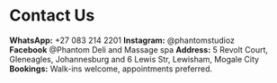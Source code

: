 # Contact Us
**WhatsApp:** +27 083 214 2201 
**Instagram:** @phantomstudioz  
**Facebook** @Phantom Deli and Massage spa
**Address:** 5 Revolt Court, Gleneagles, Johannesburg and 6 Lewis Str, Lewisham, Mogale City  
**Bookings:** Walk-ins welcome, appointments preferred.
